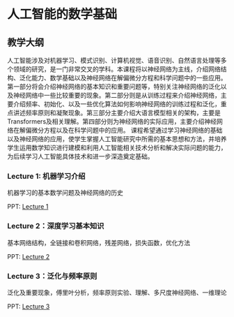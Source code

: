 # 人工智能的数学基础

## 教学大纲

人工智能涉及对机器学习、模式识别、计算机视觉、语音识别、自然语言处理等多个领域的研究，是一门非常交叉的学科。本课程将以神经网络为主线，介绍网络结构、泛化能力、数学基础以及神经网络在解偏微分方程和科学问题中的一些应用。第一部分将会介绍神经网络的基本知识和重要问题等，特别关注神经网络的泛化以及神经网络中一些比较重要的现象。第二部分则是从训练过程来介绍神经网络，主要介绍频率、初始化、以及一些优化算法如何影响神经网络的训练过程和泛化，重点讲述频率原则和凝聚现象。第三部分主要介绍大语言模型相关的架构，主要是Transformers及相关理解。第四部分则为神经网络的实际应用，主要介绍神经网络在解偏微分方程以及在科学问题中的应用。
课程希望通过学习神经网络的基础以及神经网络的应用，使学生掌握人工智能研究中所需的基本思想和方法，并培养学生运用数学知识进行建模和利用人工智能相关技术分析和解决实际问题的能力，为后续学习人工智能具体技术和进一步深造奠定基础。


### Lecture 1: 机器学习介绍

机器学习的基本数学问题及神经网络的历史

PPT: [Lecture 1](./ppt/第一节课介绍.pptx)

### Lecture 2：深度学习基本知识

基本网络结构，全链接和卷积网络，残差网络，损失函数，优化方法

PPT: [Lecture 2](./ppt/第二节-深度学习的基本知识.pptx)

### Lecture 3：泛化与频率原则

泛化及重要现象，傅里叶分析，频率原则实验、理解、多尺度神经网络、一维理论

PPT: [Lecture 3](./ppt/第三节-泛化与频率原则.pptx)
